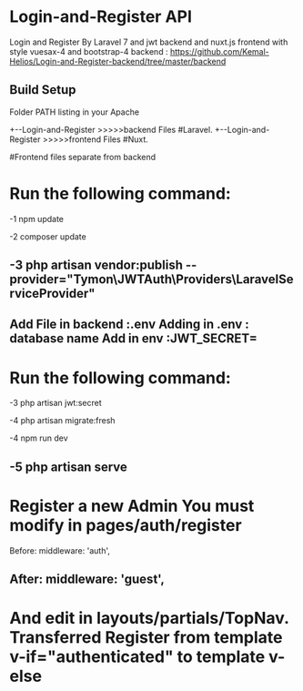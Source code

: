 # Login-and-Register API
Login and Register By Laravel 7 and jwt backend and nuxt.js frontend with style vuesax-4 and bootstrap-4 
backend : https://github.com/Kemal-Helios/Login-and-Register-backend/tree/master/backend
## Build Setup

Folder PATH listing in your Apache

+--Login-and-Register >>>>>backend Files #Laravel.
+--Login-and-Register >>>>>frontend Files #Nuxt.

#Frontend files separate from backend

# Run the following command:

-1 npm update 

-2 composer update

-3 php artisan vendor:publish --provider="Tymon\JWTAuth\Providers\LaravelServiceProvider"
---------------------------

Add File in backend :.env
Adding in .env : database name
Add in env :JWT_SECRET=
---------------------------
# Run the following command:

-3 php artisan jwt:secret

-4 php artisan migrate:fresh

-4 npm run dev

-5 php artisan serve
---------------------------
# Register a new Admin You must modify in pages/auth/register 

Before: middleware: 'auth',

After: middleware: 'guest',
---------------------------
# And edit in layouts/partials/TopNav. Transferred Register from template v-if="authenticated"  to  template v-else 
